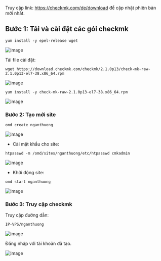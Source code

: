 Truy cập link: https://checkmk.com/de/download để cập nhật phiên bản mới nhất.

## Bước 1: Tải và cài đặt các gói checkmk

```
yum install -y epel-release wget
```

![image](https://user-images.githubusercontent.com/111716161/194260012-d43b1c49-0b1a-43a3-9118-1a750642d88e.png)

Tải file cài đặt:

```
wget https://download.checkmk.com/checkmk/2.1.0p13/check-mk-raw-2.1.0p13-el7-38.x86_64.rpm
```

![image](https://user-images.githubusercontent.com/111716161/194260315-4079d4a7-02ad-455a-a8ca-8d64d0f0f321.png)

```
yum install -y check-mk-raw-2.1.0p13-el7-38.x86_64.rpm
```

![image](https://user-images.githubusercontent.com/111716161/194261273-43c0ee64-b5c0-418e-9e02-b5e42bb01d11.png)

### Bước 2: Tạo mới site

```
omd create nganthuong
```

![image](https://user-images.githubusercontent.com/111716161/194261414-b4f1faa3-ff75-4eab-b4a6-b8ebe187949e.png)

- Cài mật khẩu cho site:

```
htpasswd -m /omd/sites/nganthuong/etc/htpasswd cmkadmin
```

![image](https://user-images.githubusercontent.com/111716161/194261783-9a95b8d4-b5d7-44ae-8182-637a1f8251f5.png)

- Khởi động site:

```
omd start nganthuong
```

![image](https://user-images.githubusercontent.com/111716161/194261870-115a7124-96e6-4c65-a9d8-7c5a1e05be28.png)

### Bước 3: Truy cập checkmk

Truy cập đường dẫn:

```
IP-VPS/nganthuong
```

![image](https://user-images.githubusercontent.com/111716161/194262638-121d2f71-aa6e-4a17-805f-81a51258524c.png)

Đăng nhập với tài khoản đã tạo.

![image](https://user-images.githubusercontent.com/111716161/194262574-c8d9a33e-7ff8-4db8-9bac-2d7bf593f6b2.png)

